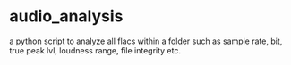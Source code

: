 # audio_analysis
a python script to analyze all flacs within a folder such as sample rate, bit, true peak lvl, loudness range, file integrity etc.
